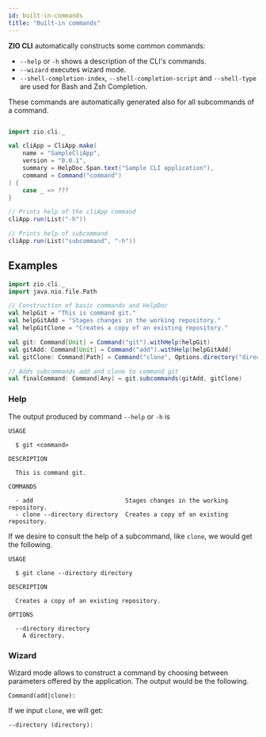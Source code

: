 ```yaml
---
id: built-in-commands
title: "Built-in commands"
---
```

**ZIO CLI** automatically constructs some common commands:
- `--help` or `-h` shows a description of the CLI's commands.
- `--wizard` executes wizard mode.
- `--shell-completion-index`, `--shell-completion-script` and `--shell-type` are used for Bash and Zsh Completion.

These commands are automatically generated also for all subcommands of a command.
```scala mdoc:compile-only

import zio.cli._

val cliApp = CliApp.make(
    name = "SampleCliApp",
    version = "0.0.1",
    summary = HelpDoc.Span.text("Sample CLI application"),
    command = Command("command")
) {
    case _ => ???
}

// Prints help of the cliApp command
cliApp.run(List("-h"))

// Prints help of subcommand
cliApp.run(List("subcommand", "-h"))

```

## Examples
```scala mdoc:silent:reset
import zio.cli._
import java.nio.file.Path

// Construction of basic commands and HelpDoc
val helpGit = "This is command git."
val helpGitAdd = "Stages changes in the working repository."
val helpGitClone = "Creates a copy of an existing repository."

val git: Command[Unit] = Command("git").withHelp(helpGit)
val gitAdd: Command[Unit] = Command("add").withHelp(helpGitAdd)
val gitClone: Command[Path] = Command("clone", Options.directory("directory")).withHelp(helpGitClone)

// Adds subcommands add and clone to command git
val finalCommand: Command[Any] = git.subcommands(gitAdd, gitClone)

```
### Help
The output produced by command `--help` or `-h` is
```
USAGE

  $ git <command>

DESCRIPTION

  This is command git.

COMMANDS

  - add                          Stages changes in the working repository.
  - clone --directory directory  Creates a copy of an existing repository.
```
If we desire to consult the help of a subcommand, like `clone`, we would get the following.
```
USAGE

  $ git clone --directory directory

DESCRIPTION

  Creates a copy of an existing repository.

OPTIONS

  --directory directory
    A directory.
```

### Wizard
Wizard mode allows to construct a command by choosing between parameters offered by the application. The output would be the following.
```
Command(add|clone): 
```
If we input `clone`, we will get:
```
--directory (directory): 
```




